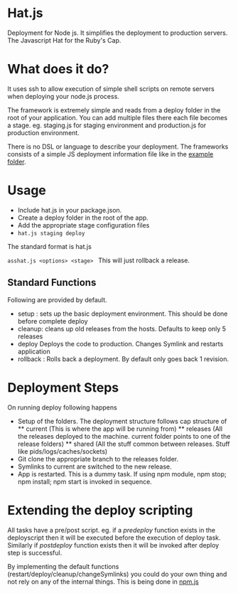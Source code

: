 Hat.js
========

Deployment for Node js. It simplifies the deployment to production servers. 
The Javascript Hat for the Ruby's Cap.


What does it do?
================

It uses ssh to allow execution of simple shell scripts on remote servers when deploying your node.js process.

The framework is extremely simple and reads from a deploy folder in the root of your application. You can add multiple files there each file becomes a stage. eg. staging.js for staging environment and production.js for production environment.



There is no DSL or language to describe your deployment. The frameworks consists of a simple JS deployment information file like in the [example folder](https://github.com/sreeix/hat.js/blob/master/examples/deploy.js).

Usage
======

* Include hat.js in your package.json.
* Create a deploy folder in the root of the app.
* Add the appropriate stage configuration files
* `hat.js staging deploy`

The standard format is hat.js <options> <stage> <function>

  `asshat.js <options> <stage> `
This will just rollback a release. 

Standard Functions
--------------------
  
Following are provided by default.
  
  * setup : sets up the basic deployment environment. This should be done before complete deploy
  * cleanup: cleans up old releases from the hosts. Defaults to keep only 5 releases
  * deploy Deploys the code to production. Changes Symlink and restarts application
  * rollback : Rolls back a deployment. By default only goes back 1 revision.

Deployment Steps
==================
On running deploy following happens

* Setup of the folders. The deployment structure follows cap structure of 
  ** current (This is where the app will be running from)
  ** releases (All the releases deployed to the machine. current folder points to one of the release folders)
  ** shared (All the stuff common between releases. Stuff like pids/logs/caches/sockets)
* Git clone the appropriate branch to the releases folder.
* Symlinks to current are switched to the new release.
* App is restarted. This is a dummy task. If using npm module, npm stop; npm install; npm start is invoked in sequence.
   
  

Extending the deploy scripting
==============================

All tasks have a pre/post script. eg. if a *predeploy* function exists in the deployscript then it will be executed before the execution of deploy task. Similarly if *postdeploy* function exists  then it will be invoked after deploy step is successful.


By implementing the default functions (restart/deploy/cleanup/changeSymlinks) you could do your own thing and not rely on any of the internal things. This is being done in [npm.js](https://github.com/sreeix/hat.js/blob/master/lib/npm.js)
